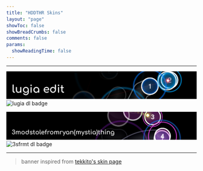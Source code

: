 ```yaml
---
title: "HDDTHR Skins"
layout: "page"
showToc: false
showBreadCrumbs: false
comments: false
params:
  showReadingTime: false
---
```


---

[![lugia](banners/lugia_edit.png)](https://github.com/aeongdesu/aeongdesu/releases/download/osuskin/lugia.osk)
![lugia dl badge](https://img.shields.io/github/downloads/aeongdesu/aeongdesu/osuskin/lugia.osk?label=downloads&logo=osu&logoColor=white)

[![3modstolefromryanmystiathing](banners/3modstolefromryanmystiathing.png)](https://github.com/aeongdesu/aeongdesu/releases/download/osuskin/3modstolefromryanmystiathing.osk)
![3sfrmt dl badge](https://img.shields.io/github/downloads/aeongdesu/aeongdesu/osuskin/3modstolefromryanmystiathing.osk?label=downloads&logo=osu&logoColor=white)

---

> banner inspired from [tekkito's skin page](https://sites.google.com/view/tekkito)